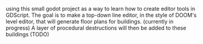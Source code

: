 using this small godot project as a way to learn how to create editor tools in GDScript.
The goal is to make a top-down line editor, in the style of DOOM's level editor, that will generate floor plans for buildings. (currently in progress)
A layer of procedural destructions will then be added to these buildings (TODO)
